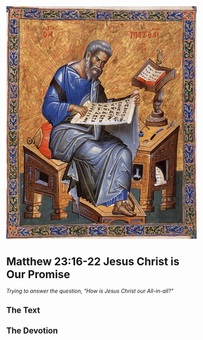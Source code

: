 <img class="intro-right" src="art-matthew.jpg">

# Matthew 23:16-22 Jesus Christ is Our Promise

*Trying to answer the question, "How is Jesus Christ our All-in-all?"*

## The Text

## The Devotion